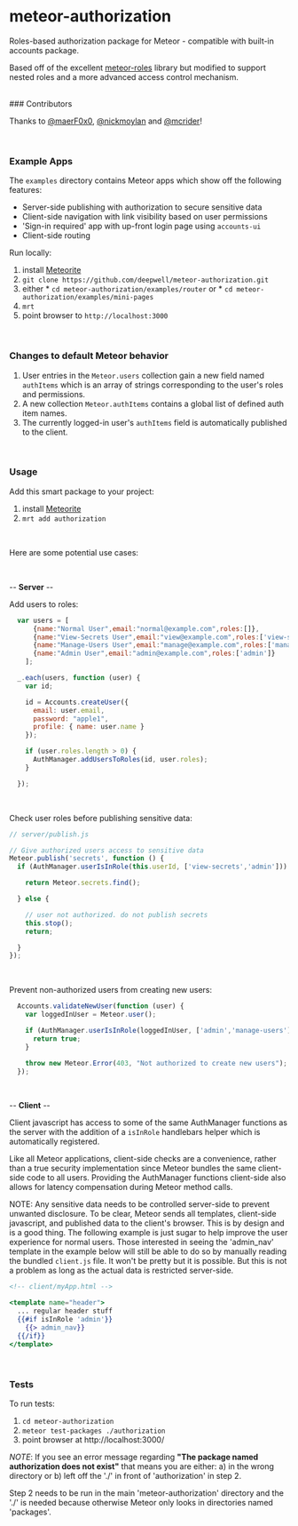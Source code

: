 meteor-authorization
============

Roles-based authorization package for Meteor - compatible with built-in accounts package.

Based off of the excellent [meteor-roles](https://github.com/alanning/meteor-roles) library but modified to support nested roles and a more advanced access control mechanism.

<br />
### Contributors

Thanks to [@maerF0x0](https://github.com/maerF0x0), [@nickmoylan](https://github.com/nickmoylan) and [@mcrider](https://github.com/mcrider)!

<br />

### Example Apps

The ```examples``` directory contains Meteor apps which show off the following features:
* Server-side publishing with authorization to secure sensitive data
* Client-side navigation with link visibility based on user permissions
* 'Sign-in required' app with up-front login page using ```accounts-ui```
* Client-side routing

Run locally:
  1. install [Meteorite][1]
  2. ```git clone https://github.com/deepwell/meteor-authorization.git```
  3. either
    * ```cd meteor-authorization/examples/router``` or
    * ```cd meteor-authorization/examples/mini-pages```
  4. ```mrt```
  5. point browser to ```http://localhost:3000```

<br />

### Changes to default Meteor behavior

  1. User entries in the ```Meteor.users``` collection gain a new field named ```authItems``` which is an array of strings corresponding to the user's roles and permissions.
  2. A new collection ```Meteor.authItems``` contains a global list of defined auth item names.
  3. The currently logged-in user's ```authItems``` field is automatically published to the client.

<br />

### Usage

Add this smart package to your project:

  1. install [Meteorite][1]
  2. ```mrt add authorization```


<br />

Here are some potential use cases:

<br />

-- **Server** --


Add users to roles:
```js
  var users = [
      {name:"Normal User",email:"normal@example.com",roles:[]},
      {name:"View-Secrets User",email:"view@example.com",roles:['view-secrets']},
      {name:"Manage-Users User",email:"manage@example.com",roles:['manage-users']},
      {name:"Admin User",email:"admin@example.com",roles:['admin']}
    ];

  _.each(users, function (user) {
    var id;

    id = Accounts.createUser({
      email: user.email,
      password: "apple1",
      profile: { name: user.name }
    });

    if (user.roles.length > 0) {
      AuthManager.addUsersToRoles(id, user.roles);
    }

  });
```

<br />

Check user roles before publishing sensitive data:
```js
// server/publish.js

// Give authorized users access to sensitive data
Meteor.publish('secrets', function () {
  if (AuthManager.userIsInRole(this.userId, ['view-secrets','admin'])) {

    return Meteor.secrets.find();

  } else {

    // user not authorized. do not publish secrets
    this.stop();
    return;

  }
});
```

<br />

Prevent non-authorized users from creating new users:
```js
  Accounts.validateNewUser(function (user) {
    var loggedInUser = Meteor.user();

    if (AuthManager.userIsInRole(loggedInUser, ['admin','manage-users'])) {
      return true;
    }

    throw new Meteor.Error(403, "Not authorized to create new users");
  });
```

<br />

-- **Client** --

Client javascript has access to some of the same AuthManager functions as the server with the addition of a ```isInRole``` handlebars helper which is automatically registered.

Like all Meteor applications, client-side checks are a convenience, rather than a true security implementation
since Meteor bundles the same client-side code to all users.  Providing the AuthManager functions client-side also allows for latency compensation during Meteor method calls.

NOTE: Any sensitive data needs to be controlled server-side to prevent unwanted disclosure. To be clear, Meteor sends all templates, client-side javascript, and published data to the client's browser.  This is by design and is a good thing.  The following example is just sugar to help improve the user experience for normal users.  Those interested in seeing the 'admin_nav' template in the example below will still be able to do so by manually reading the bundled ```client.js``` file. It won't be pretty but it is possible. But this is not a problem as long as the actual data is restricted server-side.

```handlebars
<!-- client/myApp.html -->

<template name="header">
  ... regular header stuff
  {{#if isInRole 'admin'}}
    {{> admin_nav}}
  {{/if}}
</template>
```

<br />

### Tests


To run tests:
  1. ```cd meteor-authorization```
  2. ```meteor test-packages ./authorization```
  3. point browser at http://localhost:3000/

_NOTE_: If you see an error message regarding **"The package named authorization does not exist"** that means you are either:
  a) in the wrong directory or
  b) left off the './' in front of 'authorization' in step 2.

Step 2 needs to be run in the main 'meteor-authorization' directory and the './' is needed because otherwise Meteor only looks in directories named 'packages'.






[1]: https://github.com/oortcloud/meteorite "Meteorite"
